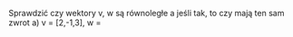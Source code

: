 Sprawdzić czy wektory v, w są równoległe a jeśli tak, to czy mają ten sam zwrot
a) v = [2,-1,3], w = 